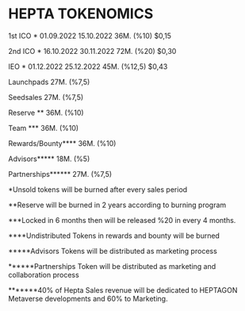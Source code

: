 # HEPTA TOKENOMICS

1st ICO \*       01.09.2022    15.10.2022    36M. (%10)     $0,15&#x20;

2nd ICO \*      16.10.2022    30.11.2022    72M. (%20)    $0,30&#x20;

IEO \*              01.12.2022    25.12.2022    45M. (%12,5)  $0,43&#x20;

Launchpads                                               27M. (%7,5)&#x20;

Seedsales                                                  27M. (%7,5)&#x20;

Reserve \*\*                                                 36M. (%10)&#x20;

Team \*\*\*                                                    36M. (%10)&#x20;

Rewards/Bounty\*\*\*\*                                 36M. (%10)&#x20;

Advisors\*\*\*\*\*                                             18M. (%5)&#x20;

Partnerships\*\*\*\*\*\*                                     27M. (%7,5)

\*Unsold tokens will be burned after every sales period&#x20;

\*\*Reserve will be burned in 2 years according to burning program&#x20;

\*\*\*Locked in 6 months then will be released %20 in every 4 months.&#x20;

\*\*\*\*Undistributed Tokens in rewards and bounty will be burned&#x20;

\*\*\*\*\*Advisors Tokens will be distributed as marketing process&#x20;

\*\*\*\*\*\*Partnerships Token will be distributed as marketing and collaboration process&#x20;

\*\*\*\*\*\*\*40% of Hepta Sales revenue will be dedicated to HEPTAGON Metaverse developments and 60% to Marketing.



